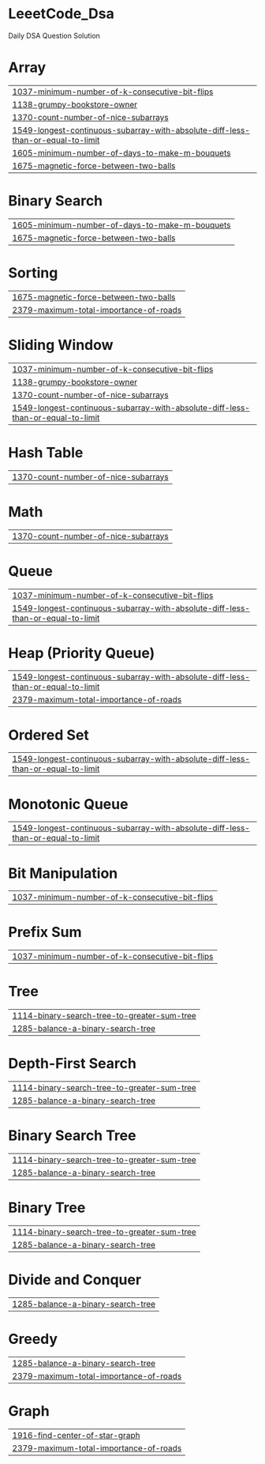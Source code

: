 # LeeetCode_Dsa
Daily DSA Question Solution


# Array
|  |
| ------- |
| [1037-minimum-number-of-k-consecutive-bit-flips](https://github.com/zachDemsy/LeeetCode_Dsa/tree/master/1037-minimum-number-of-k-consecutive-bit-flips) |
| [1138-grumpy-bookstore-owner](https://github.com/zachDemsy/LeeetCode_Dsa/tree/master/1138-grumpy-bookstore-owner) |
| [1370-count-number-of-nice-subarrays](https://github.com/zachDemsy/LeeetCode_Dsa/tree/master/1370-count-number-of-nice-subarrays) |
| [1549-longest-continuous-subarray-with-absolute-diff-less-than-or-equal-to-limit](https://github.com/zachDemsy/LeeetCode_Dsa/tree/master/1549-longest-continuous-subarray-with-absolute-diff-less-than-or-equal-to-limit) |
| [1605-minimum-number-of-days-to-make-m-bouquets](https://github.com/zachDemsy/LeeetCode_Dsa/tree/master/1605-minimum-number-of-days-to-make-m-bouquets) |
| [1675-magnetic-force-between-two-balls](https://github.com/zachDemsy/LeeetCode_Dsa/tree/master/1675-magnetic-force-between-two-balls) |
# Binary Search
|  |
| ------- |
| [1605-minimum-number-of-days-to-make-m-bouquets](https://github.com/zachDemsy/LeeetCode_Dsa/tree/master/1605-minimum-number-of-days-to-make-m-bouquets) |
| [1675-magnetic-force-between-two-balls](https://github.com/zachDemsy/LeeetCode_Dsa/tree/master/1675-magnetic-force-between-two-balls) |
# Sorting
|  |
| ------- |
| [1675-magnetic-force-between-two-balls](https://github.com/zachDemsy/LeeetCode_Dsa/tree/master/1675-magnetic-force-between-two-balls) |
| [2379-maximum-total-importance-of-roads](https://github.com/zachDemsy/LeeetCode_Dsa/tree/master/2379-maximum-total-importance-of-roads) |
# Sliding Window
|  |
| ------- |
| [1037-minimum-number-of-k-consecutive-bit-flips](https://github.com/zachDemsy/LeeetCode_Dsa/tree/master/1037-minimum-number-of-k-consecutive-bit-flips) |
| [1138-grumpy-bookstore-owner](https://github.com/zachDemsy/LeeetCode_Dsa/tree/master/1138-grumpy-bookstore-owner) |
| [1370-count-number-of-nice-subarrays](https://github.com/zachDemsy/LeeetCode_Dsa/tree/master/1370-count-number-of-nice-subarrays) |
| [1549-longest-continuous-subarray-with-absolute-diff-less-than-or-equal-to-limit](https://github.com/zachDemsy/LeeetCode_Dsa/tree/master/1549-longest-continuous-subarray-with-absolute-diff-less-than-or-equal-to-limit) |
# Hash Table
|  |
| ------- |
| [1370-count-number-of-nice-subarrays](https://github.com/zachDemsy/LeeetCode_Dsa/tree/master/1370-count-number-of-nice-subarrays) |
# Math
|  |
| ------- |
| [1370-count-number-of-nice-subarrays](https://github.com/zachDemsy/LeeetCode_Dsa/tree/master/1370-count-number-of-nice-subarrays) |
# Queue
|  |
| ------- |
| [1037-minimum-number-of-k-consecutive-bit-flips](https://github.com/zachDemsy/LeeetCode_Dsa/tree/master/1037-minimum-number-of-k-consecutive-bit-flips) |
| [1549-longest-continuous-subarray-with-absolute-diff-less-than-or-equal-to-limit](https://github.com/zachDemsy/LeeetCode_Dsa/tree/master/1549-longest-continuous-subarray-with-absolute-diff-less-than-or-equal-to-limit) |
# Heap (Priority Queue)
|  |
| ------- |
| [1549-longest-continuous-subarray-with-absolute-diff-less-than-or-equal-to-limit](https://github.com/zachDemsy/LeeetCode_Dsa/tree/master/1549-longest-continuous-subarray-with-absolute-diff-less-than-or-equal-to-limit) |
| [2379-maximum-total-importance-of-roads](https://github.com/zachDemsy/LeeetCode_Dsa/tree/master/2379-maximum-total-importance-of-roads) |
# Ordered Set
|  |
| ------- |
| [1549-longest-continuous-subarray-with-absolute-diff-less-than-or-equal-to-limit](https://github.com/zachDemsy/LeeetCode_Dsa/tree/master/1549-longest-continuous-subarray-with-absolute-diff-less-than-or-equal-to-limit) |
# Monotonic Queue
|  |
| ------- |
| [1549-longest-continuous-subarray-with-absolute-diff-less-than-or-equal-to-limit](https://github.com/zachDemsy/LeeetCode_Dsa/tree/master/1549-longest-continuous-subarray-with-absolute-diff-less-than-or-equal-to-limit) |
# Bit Manipulation
|  |
| ------- |
| [1037-minimum-number-of-k-consecutive-bit-flips](https://github.com/zachDemsy/LeeetCode_Dsa/tree/master/1037-minimum-number-of-k-consecutive-bit-flips) |
# Prefix Sum
|  |
| ------- |
| [1037-minimum-number-of-k-consecutive-bit-flips](https://github.com/zachDemsy/LeeetCode_Dsa/tree/master/1037-minimum-number-of-k-consecutive-bit-flips) |
# Tree
|  |
| ------- |
| [1114-binary-search-tree-to-greater-sum-tree](https://github.com/zachDemsy/LeeetCode_Dsa/tree/master/1114-binary-search-tree-to-greater-sum-tree) |
| [1285-balance-a-binary-search-tree](https://github.com/zachDemsy/LeeetCode_Dsa/tree/master/1285-balance-a-binary-search-tree) |
# Depth-First Search
|  |
| ------- |
| [1114-binary-search-tree-to-greater-sum-tree](https://github.com/zachDemsy/LeeetCode_Dsa/tree/master/1114-binary-search-tree-to-greater-sum-tree) |
| [1285-balance-a-binary-search-tree](https://github.com/zachDemsy/LeeetCode_Dsa/tree/master/1285-balance-a-binary-search-tree) |
# Binary Search Tree
|  |
| ------- |
| [1114-binary-search-tree-to-greater-sum-tree](https://github.com/zachDemsy/LeeetCode_Dsa/tree/master/1114-binary-search-tree-to-greater-sum-tree) |
| [1285-balance-a-binary-search-tree](https://github.com/zachDemsy/LeeetCode_Dsa/tree/master/1285-balance-a-binary-search-tree) |
# Binary Tree
|  |
| ------- |
| [1114-binary-search-tree-to-greater-sum-tree](https://github.com/zachDemsy/LeeetCode_Dsa/tree/master/1114-binary-search-tree-to-greater-sum-tree) |
| [1285-balance-a-binary-search-tree](https://github.com/zachDemsy/LeeetCode_Dsa/tree/master/1285-balance-a-binary-search-tree) |
# Divide and Conquer
|  |
| ------- |
| [1285-balance-a-binary-search-tree](https://github.com/zachDemsy/LeeetCode_Dsa/tree/master/1285-balance-a-binary-search-tree) |
# Greedy
|  |
| ------- |
| [1285-balance-a-binary-search-tree](https://github.com/zachDemsy/LeeetCode_Dsa/tree/master/1285-balance-a-binary-search-tree) |
| [2379-maximum-total-importance-of-roads](https://github.com/zachDemsy/LeeetCode_Dsa/tree/master/2379-maximum-total-importance-of-roads) |
# Graph
|  |
| ------- |
| [1916-find-center-of-star-graph](https://github.com/zachDemsy/LeeetCode_Dsa/tree/master/1916-find-center-of-star-graph) |
| [2379-maximum-total-importance-of-roads](https://github.com/zachDemsy/LeeetCode_Dsa/tree/master/2379-maximum-total-importance-of-roads) |